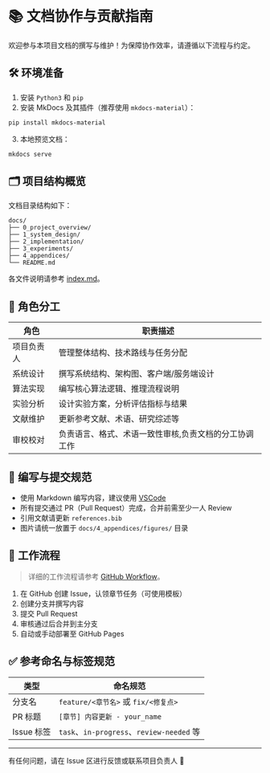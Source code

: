 # 📚 文档协作与贡献指南

欢迎参与本项目文档的撰写与维护！为保障协作效率，请遵循以下流程与约定。

## 🛠 环境准备

1. 安装 `Python3` 和 `pip`
2. 安装 MkDocs 及其插件（推荐使用 `mkdocs-material`）：

```bash
pip install mkdocs-material
```

3. 本地预览文档：

```bash
mkdocs serve
```

## 🗂 项目结构概览

文档目录结构如下：

```
docs/
├── 0_project_overview/
├── 1_system_design/
├── 2_implementation/
├── 3_experiments/
├── 4_appendices/
└── README.md
```

各文件说明请参考 [index.md](./index.md)。

## 👤 角色分工

| 角色 | 职责描述 |
|------|----------|
| 项目负责人 | 管理整体结构、技术路线与任务分配 |
| 系统设计 | 撰写系统结构、架构图、客户端/服务端设计 |
| 算法实现 | 编写核心算法逻辑、推理流程说明 |
| 实验分析 | 设计实验方案，分析评估指标与结果 |
| 文献维护 | 更新参考文献、术语、研究综述等 |
| 审校校对 | 负责语言、格式、术语一致性审核,负责文档的分工协调工作 |

## 📝 编写与提交规范

- 使用 Markdown 编写内容，建议使用 [VSCode](https://code.visualstudio.com/)
- 所有提交通过 PR（Pull Request）完成，合并前需至少一人 Review
- 引用文献请更新 `references.bib`
- 图片请统一放置于 `docs/4_appendices/figures/` 目录

## 🔁 工作流程

>  详细的工作流程请参考 [GitHub Workflow](./github_workflow.md)。

1. 在 GitHub 创建 Issue，认领章节任务（可使用模板）
2. 创建分支并撰写内容
3. 提交 Pull Request
4. 审核通过后合并到主分支
5. 自动或手动部署至 GitHub Pages

## ✅ 参考命名与标签规范

| 类型 | 命名规范 |
|------|----------|
| 分支名 | `feature/<章节名>` 或 `fix/<修复点>` |
| PR 标题 | `[章节] 内容更新 - your_name` |
| Issue 标签 | `task`、`in-progress`、`review-needed` 等 |

---

有任何问题，请在 Issue 区进行反馈或联系项目负责人 🙌

